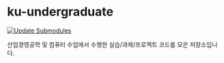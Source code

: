 # ku-undergraduate
[![Update Submodules](https://github.com/jseop-lim/ku-undergraduate/actions/workflows/update_submodules.yml/badge.svg)](https://github.com/jseop-lim/ku-undergraduate/actions/workflows/update_submodules.yml)

산업경영공학 및 컴퓨터 수업에서 수행한 실습/과제/프로젝트 코드를 모은 저장소입니다.

